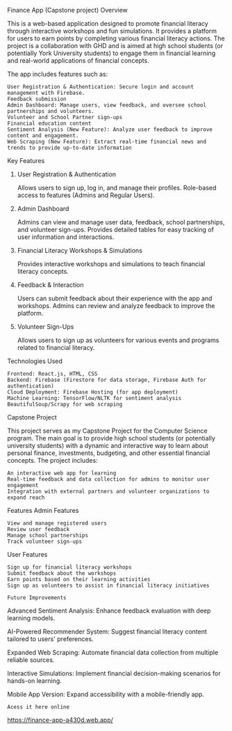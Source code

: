 
Finance App (Capstone project)
Overview

This is a web-based application designed to promote financial literacy through interactive workshops and fun simulations. It provides a platform for users to earn points by completing various financial literacy actions. The project is a collaboration with GHD and is aimed at high school students (or potentially York University students) to engage them in financial learning and real-world applications of financial concepts.

The app includes features such as:

    User Registration & Authentication: Secure login and account management with Firebase.
    Feedback submission
    Admin Dashboard: Manage users, view feedback, and oversee school partnerships and volunteers.
    Volunteer and School Partner sign-ups
    Financial education content
    Sentiment Analysis (New Feature): Analyze user feedback to improve content and engagement.
    Web Scraping (New Feature): Extract real-time financial news and trends to provide up-to-date information
    





Key Features
1. User Registration & Authentication

    Allows users to sign up, log in, and manage their profiles.
    Role-based access to features (Admins and Regular Users).

2. Admin Dashboard

    Admins can view and manage user data, feedback, school partnerships, and volunteer sign-ups.
    Provides detailed tables for easy tracking of user information and interactions.

3. Financial Literacy Workshops & Simulations

    Provides interactive workshops and simulations to teach financial literacy concepts.


4. Feedback & Interaction

    Users can submit feedback about their experience with the app and workshops.
    Admins can review and analyze feedback to improve the platform.

5. Volunteer Sign-Ups

    Allows users to sign up as volunteers for various events and programs related to financial literacy.

Technologies Used

    Frontend: React.js, HTML, CSS
    Backend: Firebase (Firestore for data storage, Firebase Auth for authentication)
    Cloud Deployment: Firebase Hosting (for app deployment)
    Machine Learning: TensorFlow/NLTK for sentiment analysis
    BeautifulSoup/Scrapy for web scraping

Capstone Project

This project serves as my Capstone Project for the Computer Science program. The main goal is to provide high school students (or potentially university students) with a dynamic and interactive way to learn about personal finance, investments, budgeting, and other essential financial concepts. The project includes:

    An interactive web app for learning
    Real-time feedback and data collection for admins to monitor user engagement
    Integration with external partners and volunteer organizations to expand reach

Features
Admin Features

    View and manage registered users
    Review user feedback
    Manage school partnerships
    Track volunteer sign-ups

User Features

    Sign up for financial literacy workshops
    Submit feedback about the workshops
    Earn points based on their learning activities
    Sign up as volunteers to assist in financial literacy initiatives

    Future Improvements

Advanced Sentiment Analysis: Enhance feedback evaluation with deep learning models.

AI-Powered Recommender System: Suggest financial literacy content tailored to users' preferences.

Expanded Web Scraping: Automate financial data collection from multiple reliable sources.

Interactive Simulations: Implement financial decision-making scenarios for hands-on learning.

Mobile App Version: Expand accessibility with a mobile-friendly app.

    Acess it here online
   https://finance-app-a430d.web.app/


